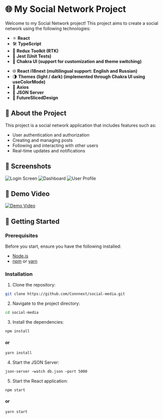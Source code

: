 # 🌐 My Social Network Project

Welcome to my Social Network project! This project aims to create a social network using the following technologies:

- ⚛️ **React**
- 🛠️ **TypeScript**
- 🔄 **Redux Toolkit (RTK)**
- 🧪 **Jest (Unit Tests)**
- 🎨 **Chakra UI (support for customization and theme switching)**
<!-- - 💎 **SCSS**
- 🧩 **CSS Modules** -->
- 🌐 **React i18next (multilingual support: English and Russian)**
- 🌗 **Themes (light / dark) (implemented through Chakra UI using useColorMode)**
- 📡 **Axios**
- 📂 **JSON Server**
- 🚀 **FutureSlicedDesign**

## 📖 About the Project

This project is a social network application that includes features such as:

- User authentication and authorization
- Creating and managing posts
- Following and interacting with other users
- Real-time updates and notifications

## 📸 Screenshots

![Login Screen](assets/login_screen.png)
![Dashboard](assets/dashboard.png)
![User Profile](assets/user_profile.png)

## 🎥 Demo Video

[![Demo Video](http://img.youtube.com/vi/abcd1234/0.jpg)](http://www.youtube.com/watch?v=abcd1234)

## 🚀 Getting Started

### Prerequisites

Before you start, ensure you have the following installed:

- [Node.js](https://nodejs.org/)
- [npm](https://www.npmjs.com/) or [yarn](https://yarnpkg.com/)

### Installation

1. Clone the repository:

```bash
git clone https://github.com/Connnext/social-media.git
```

2. Navigate to the project directory:

```bash
cd social-media
```

3. Install the dependencies:

```bash
npm install
```

#### or

```bash
yarn install
```

4. Start the JSON Server:

```bash
json-server —watch db.json —port 5000
```

5. Start the React application:

```bash
npm start
```

#### or

```bash
yarn start
```

